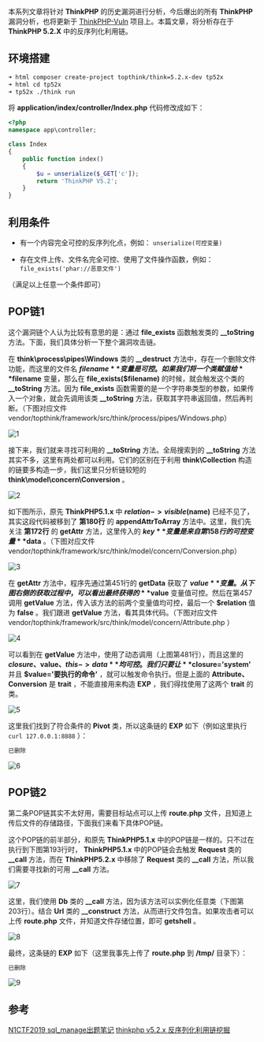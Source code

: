 本系列文章将针对 **ThinkPHP** 的历史漏洞进行分析，今后爆出的所有 **ThinkPHP** 漏洞分析，也将更新于 [ThinkPHP-Vuln](https://github.com/Mochazz/ThinkPHP-Vuln) 项目上。本篇文章，将分析存在于 **ThinkPHP 5.2.X** 中的反序列化利用链。

## 环境搭建

```bash
➜ html composer create-project topthink/think=5.2.x-dev tp52x
➜ html cd tp52x
➜ tp52x ./think run
```

将 **application/index/controller/Index.php** 代码修改成如下：

```php
<?php
namespace app\controller;

class Index
{
    public function index()
    {
        $u = unserialize($_GET['c']);
        return 'ThinkPHP V5.2';
    }
}
```

## 利用条件

- 有一个内容完全可控的反序列化点，例如： `unserialize(可控变量)` 

- 存在文件上传、文件名完全可控、使用了文件操作函数，例如： `file_exists('phar://恶意文件')` 

（满足以上任意一个条件即可）

## POP链1

这个漏洞链个人认为比较有意思的是：通过 **file_exists** 函数触发类的 **__toString** 方法。下面，我们具体分析一下整个漏洞攻击链。

在 **think\process\pipes\Windows** 类的 **__destruct** 方法中，存在一个删除文件功能，而这里的文件名 **$filename** 变量是可控。如果我们将一个类赋值给 **$filename** 变量，那么在 **file_exists($filename)** 的时候，就会触发这个类的 **__toString** 方法。因为 **file_exists** 函数需要的是一个字符串类型的参数，如果传入一个对象，就会先调用该类 **__toString** 方法，获取其字符串返回值，然后再判断。（下图对应文件 vendor/topthink/framework/src/think/process/pipes/Windows.php）

![1](/img/ThinkPHP5.2.X反序列化利用链/1.png)

接下来，我们就来寻找可利用的 **__toString** 方法。全局搜索到的 **__toString** 方法其实不多，这里有两处都可以利用。它们的区别在于利用 **think\Collection** 构造的链要多构造一步，我们这里只分析链较短的 **think\model\concern\Conversion** 。

![2](/img/ThinkPHP5.2.X反序列化利用链/2.png)

如下图所示，原先 **ThinkPHP5.1.x** 中 **$relation->visible($name)** 已经不见了，其实这段代码被移到了 **第180行** 的 **appendAttrToArray** 方法中。这里，我们先关注 **第172行** 的 **getAttr** 方法，这里传入的 **$key** 变量是来自第158行的可控变量 **$data** 。（下图对应文件 vendor/topthink/framework/src/think/model/concern/Conversion.php）

![3](/img/ThinkPHP5.2.X反序列化利用链/3.png)

在 **getAttr** 方法中，程序先通过第451行的 **getData** 获取了 **$value** 变量。从下图右侧的获取过程中，可以看出最终获得的 **$value** 变量值可控。然后在第457调用 **getValue** 方法，传入该方法的前两个变量值均可控，最后一个 **$relation** 值为 **false** 。我们跟进 **getValue** 方法，看其具体代码。（下图对应文件 vendor/topthink/framework/src/think/model/concern/Attribute.php ）

![4](/img/ThinkPHP5.2.X反序列化利用链/4.png)

可以看到在 **getValue** 方法中，使用了动态调用（上图第481行），而且这里的 **$closure、$value、$this->data** 均可控。我们只要让 **$closure='system'** 并且 **$value='要执行的命令'** ，就可以触发命令执行。但是上面的 **Attribute、Conversion** 是 **trait** ，不能直接用来构造 **EXP** ，我们得找使用了这两个 **trait** 的类。

![5](/img/ThinkPHP5.2.X反序列化利用链/5.png)

这里我们找到了符合条件的 **Pivot** 类，所以这条链的 **EXP** 如下（例如这里执行 `curl 127.0.0.1:8888` ）：

```php
已删除
```

![6](/img/ThinkPHP5.2.X反序列化利用链/6.png)

## POP链2

第二条POP链其实不太好用，需要目标站点可以上传 **route.php** 文件，且知道上传后文件的存储路径，下面我们来看下具体POP链。

这个POP链的前半部分，和原先 **ThinkPHP5.1.x** 中的POP链是一样的。只不过在执行到下图第193行时， **ThinkPHP5.1.x** 中的POP链会去触发 **Request** 类的 **__call** 方法，而在 **ThinkPHP5.2.x** 中移除了 **Request** 类的 **__call** 方法，所以我们需要寻找新的可用 **__call** 方法。

![7](/img/ThinkPHP5.2.X反序列化利用链/7.png)

这里，我们使用 **Db** 类的 **__call** 方法，因为该方法可以实例化任意类（下图第203行）。结合 **Url** 类的 **__construct** 方法，从而进行文件包含。如果攻击者可以上传 **route.php** 文件，并知道文件存储位置，即可 **getshell** 。

![8](/img/ThinkPHP5.2.X反序列化利用链/8.png)

最终，这条链的 **EXP** 如下（这里我事先上传了 **route.php** 到 **/tmp/** 目录下）：

```php
已删除
```

![9](/img/ThinkPHP5.2.X反序列化利用链/9.png)

## 参考

[N1CTF2019 sql_manage出题笔记](https://xz.aliyun.com/t/6300) 
[thinkphp v5.2.x 反序列化利用链挖掘](https://www.anquanke.com/post/id/187332) 